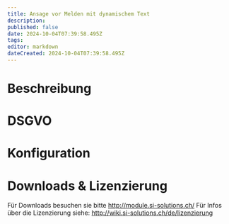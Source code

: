```yaml
---
title: Ansage vor Melden mit dynamischem Text
description: 
published: false
date: 2024-10-04T07:39:58.495Z
tags: 
editor: markdown
dateCreated: 2024-10-04T07:39:58.495Z
---
```


# Beschreibung

# DSGVO

# Konfiguration

# Downloads & Lizenzierung
Für Downloads besuchen sie bitte http://module.si-solutions.ch/
Für Infos über die Lizenzierung siehe: http://wiki.si-solutions.ch/de/lizenzierung